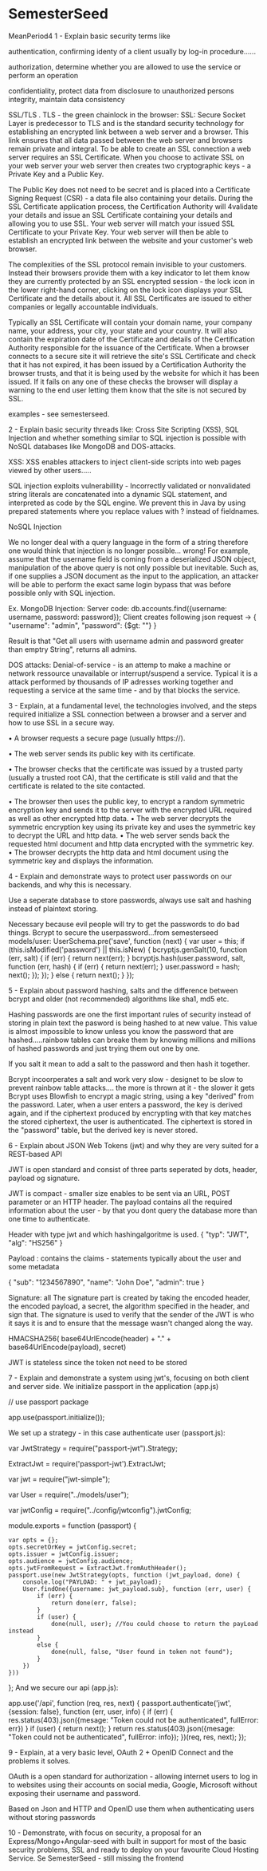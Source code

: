 # SemesterSeed
MeanPeriod4
1 - Explain basic security terms like 

authentication, confirming identy of a client usually by log-in procedure......

authorization, determine whether you are allowed to use the service or perform an operation

confidentiality, protect data from disclosure to unauthorized persons
integrity, maintain data consistency

SSL/TLS . TLS - the green chainlock in the browser:
SSL: Secure Socket Layer is predecessor to TLS and is the standard security technology for establishing an encrypted link 
between a web server and a browser. This link ensures that all data passed between the web server and browsers remain 
private and integral. To be able to create an SSL connection a web server requires an SSL Certificate. When you 
choose to activate SSL on your web server your web server then creates two cryptographic keys - a Private Key and a 
Public Key.

The Public Key does not need to be secret and is placed into a Certificate Signing Request (CSR) - a data file 
also containing your details. During the SSL Certificate application process, the Certification Authority will 
4validate your details and issue an SSL Certificate containing your details and allowing you to use SSL. 
Your web server will match your issued SSL Certificate to your Private Key. Your web server will then be able 
to establish an encrypted link between the website and your customer's web browser.

The complexities of the SSL protocol remain invisible to your customers. Instead their browsers provide them 
with a key indicator to let them know they are currently protected by an SSL encrypted session - the lock icon 
in the lower right-hand corner, clicking on the lock icon displays your SSL Certificate and the details about it. 
All SSL Certificates are issued to either companies or legally accountable individuals.

Typically an SSL Certificate will contain your domain name, your company name, your address, your city, your state
and your country. It will also contain the expiration date of the Certificate and details of the Certification 
Authority responsible for the issuance of the Certificate. When a browser connects to a secure site it will 
retrieve the site's SSL Certificate and check that it has not expired, it has been issued by a Certification 
Authority the browser trusts, and that it is being used by the website for which it has been issued. If it fails 
on any one of these checks the browser will display a warning to the end user letting them know that the site is 
not secured by SSL.


examples - see semesterseed.

2 - Explain basic security threads like: Cross Site Scripting (XSS), SQL Injection and whether something similar to SQL injection is possible with NoSQL databases like MongoDB and DOS-attacks. 

XSS: XSS enables attackers to inject client-side scripts into web pages viewed by other users..... 

SQL injection exploits vulnerabillity - Incorrectly validated or nonvalidated string literals are concatenated 
into a dynamic SQL statement, and interpreted as code by the SQL engine. We prevent this in Java by using 
prepared statements where you replace values with ? instead of fieldnames.

NoSQL Injection

We no longer deal with a query language in the form of a string therefore one would think that injection is no longer possible... wrong! For example, assume that the username field is coming from a deserialized JSON object, manipulation of the above query is not only possible but inevitable. Such as, if one supplies a JSON document as the input to the application, an attacker will be able to perform the exact same login bypass that was before possible only with SQL injection.

Ex. MongoDB Injection:
Server code: db.accounts.find({username: username, password: password});
Client creates following json request -> 
{ "username": "admin", "password": {$gt: ""} } 

Result is that "Get all users with username admin and password greater than emptry String", returns all admins.

DOS attacks: Denial-of-service - is an attemp to make a machine or network ressource unavailable or interrupt/suspend 
a service. Typical it is a attack performed by thousands of IP adresses working together and requesting a service 
at the same time - and by that blocks the service.

3 - Explain, at a fundamental level, the technologies involved, and the steps required initialize a SSL connection 
    between a browser and a server and how to use SSL in a secure way. 

•	A browser requests a secure page (usually https://).

•	The web server sends its public key with its certificate.

•	The browser checks that the certificate was issued by a trusted party (usually a trusted root CA), that the 
  certificate is still valid and that the certificate is related to the site contacted.

•	The browser then uses the public key, to encrypt a random symmetric encryption key and sends it to the server 
  with the encrypted URL required as well as other encrypted http data.
•	The web server decrypts the symmetric encryption key using its private key and uses the symmetric key 
  to decrypt the URL and http data.
•	The web server sends back the requested html document and http data encrypted with the symmetric key.
•	The browser decrypts the http data and html document using the symmetric key and displays the information.

4 - Explain and demonstrate ways to protect user passwords on our backends, and why this is necessary. 

Use a seperate database to store passwords, always use salt and hashing instead of plaintext storing. 

Necessary because evil people will try to get the passwords to do bad things.
Bcrypt to secure the userpassword...from semesterseed models/user:
UserSchema.pre('save', function (next) {
    var user = this;
    if (this.isModified('password') || this.isNew) {
        bcryptjs.genSalt(10, function (err, salt) {
            if (err) {
                return next(err);
            }
            bcryptjs.hash(user.password, salt, function (err, hash) {
                if (err) {
                    return next(err);
                }
                user.password = hash;
                next();
            });
        });
    } else {
        return next();
    }
});


5 - Explain about password hashing, salts and the difference between bcrypt and older (not recommended) 
  algorithms like sha1, md5 etc. 
  
Hashing passwords are one the first important rules of security instead of storing in plain text the pasword 
is being hashed to at new value. This value is almost impossible to know unless you know the password that 
are hashed.....rainbow tables can breake them by knowing millions and millions of hashed passwords and 
just trying them out one by one.

If you salt it mean to add a salt to the password and then hash it together.

Bcrypt incoorperates a salt and work very slow - designet to be slow to prevent rainbow table attacks....
the more is thrown at it - the slower it gets
Bcrypt uses Blowfish to encrypt a magic string, using a key "derived" from the password. Later, when a user 
enters a password, the key is derived again, and if the ciphertext produced by encrypting with that key matches 
the stored ciphertext, the user is authenticated. The ciphertext is stored in the "password" table, but the 
derived key is never stored.

6 - Explain about JSON Web Tokens (jwt) and why they are very suited for a REST-based API 

JWT is open standard and consist of three parts seperated by dots, header, payload og signature.

JWT is compact - smaller size enables to be sent via an URL, POST parameter or an HTTP header. 
The payload contains all the required information about the user - by that you dont query the database 
more than one time to authenticate.

Header with type jwt and which hashingalgoritme is used.
{
  "typ": "JWT",
  "alg": "HS256"
}

Payload : contains the claims - statements typically about the user and some metadata

{
  "sub": "1234567890",
  "name": "John Doe",
  "admin": true
}

Signature: all The signature part is created by taking the encoded header, the encoded payload, a secret, 
the algorithm specified in the header, and sign that. The signature is used to verify that the sender 
of the JWT is who it says it is and to ensure that the message wasn't changed along the way.

HMACSHA256(
  base64UrlEncode(header) + "." +
  base64UrlEncode(payload),
  secret)
  
JWT is stateless since the token not need to be stored

7 - Explain and demonstrate a system using jwt's, focusing on both client and server side. 
We initialize passport in the application (app.js)

// use passport package

app.use(passport.initialize());

We set up a strategy - in this case authenticate user (passport.js):

var JwtStrategy = require("passport-jwt").Strategy;

ExtractJwt = require('passport-jwt').ExtractJwt;

var jwt = require("jwt-simple");


var User = require("../models/user");

var jwtConfig = require("../config/jwtconfig").jwtConfig;

module.exports = function (passport) {

    var opts = {};
    opts.secretOrKey = jwtConfig.secret;
    opts.issuer = jwtConfig.issuer;
    opts.audience = jwtConfig.audience;
    opts.jwtFromRequest = ExtractJwt.fromAuthHeader();
    passport.use(new JwtStrategy(opts, function (jwt_payload, done) {
        console.log("PAYLOAD: " + jwt_payload);
        User.findOne({username: jwt_payload.sub}, function (err, user) {
            if (err) {
                return done(err, false);
            }
            if (user) {
                done(null, user); //You could choose to return the payLoad instead
            }
            else {
                done(null, false, "User found in token not found");
            }
        })
    }))
};
And we secure our api (app.js):

app.use('/api', function (req, res, next) {
  passport.authenticate('jwt', {session: false}, function (err, user, info) {
    if (err) {
      res.status(403).json({mesage: "Token could not be authenticated", fullError: err})
    }
    if (user) {
      return next();
    }
    return res.status(403).json({mesage: "Token could not be authenticated", fullError: info});
  })(req, res, next);
});

9 - Explain, at a very basic level, OAuth 2 + OpenID Connect and the problems it solves. 

OAuth is a open standard for authorization - allowing internet users to log in to websites using their 
accounts on social media, Google, Microsoft without exposing their username and password.

Based on Json and HTTP and OpenID use them when authenticating users without storing passwords

10 - Demonstrate, with focus on security, a proposal for an Express/Mongo+Angular-seed with built in support 
for most of the basic security problems, SSL and ready to deploy on your favourite Cloud Hosting Service. 
Se SemesterSeed - still missing the frontend








